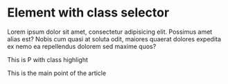 <!DOCTYPE html>
<html>
<head>
<meta charset="utf-8">
<title>Simple Selectors</title>
<style>

.highlight {
  background-color: green;
}

p.highlight {
  color: crimson;
  font-style: italic;
}

.highlight.mainpoint {
  color: red;
  background-color: black;
}

</style>
</head>
<body>

<h1 class="highlight">Element with class selector</h1>
<p>Lorem ipsum dolor sit amet, consectetur adipisicing elit. Possimus amet alias est? Nobis cum quasi at soluta odit, maiores quaerat dolores expedita ex nemo ea repellendus dolorem sed maxime quos?</p>
<p class="highlight">This is P with class highlight</p>
<div class="mainpoint highlight">This is the main point of the article</div>

</body>
</html>
